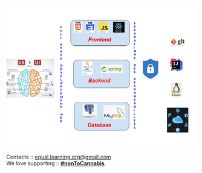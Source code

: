 
![essentials](imgs/fullstack1.png)  



Contacts :: <equal.learning.org@gmail.com>  
We love supporting :: **[#nonToCannabis](#no)**.